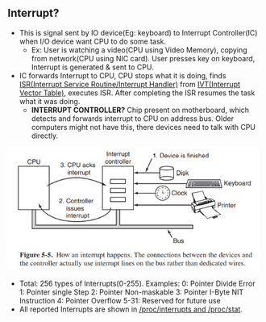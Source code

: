 ## Interrupt?
- This is signal sent by IO device(Eg: keyboard) to Interrupt Controller(IC) when I/O device want CPU to do some task. 
  - Ex: User is watching a video(CPU using Video Memory), copying from network(CPU using NIC card). User presses key on keyboard, Interrupt is generated & sent to CPU.
- IC forwards Interrupt to CPU, CPU stops what it is doing, finds [ISR(Interrupt Service Routine/Interrupt Handler)](ISR_Interrupt_Service_Routine.md) from [IVT(Interrupt Vector Table)](IVT_Interrupt_Vector_Table.md), executes ISR. After completing the ISR resumes the task what it was doing.
  - **INTERRUPT CONTROLLER?** Chip present on motherboard, which detects and forwards interrupt to CPU on address bus. Older computers might not have this, there devices need to talk with CPU directly.

<img src="./interrupt.PNG" width=500 />

- Total: 256 types of Interrupts(0-255). Examples: 0: Pointer Divide Error    1: Pointer single Step    2: Pointer Non-maskable    3: Pointer I-Byte NIT Instruction    4: Pointer Overflow    5-31: Reserved for future use
- All reported Interrupts are shown in [/proc/interrupts and /proc/stat](Interrupts_Information.md).
